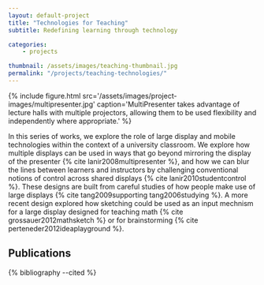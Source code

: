 ```yaml
---
layout: default-project
title: "Technologies for Teaching"
subtitle: Redefining learning through technology

categories:
    - projects

thumbnail: /assets/images/teaching-thumbnail.jpg
permalink: "/projects/teaching-technologies/"
---
```


{% include figure.html src='/assets/images/project-images/multipresenter.jpg' caption='MultiPresenter takes advantage of lecture halls with multiple projectors, allowing them to be used flexibility and independently where appropriate.' %}

In this series of works, we explore the role of large display and mobile technologies within the context of a university classroom. We explore how multiple displays can be used in ways that go beyond mirroring the display of the presenter {% cite lanir2008multipresenter %}, and how we can blur the lines between learners and instructors by challenging conventional notions of control across shared displays {% cite lanir2010studentcontrol %}. These designs are built from careful studies of how people make use of large displays {% cite tang2009supporting tang2006studying %}. A more recent design explored how sketching could be used as an input mechnism for a large display designed for teaching math {% cite grossauer2012mathsketch %} or for brainstorming {% cite perteneder2012ideaplayground %}.

## Publications

{% bibliography --cited %}

